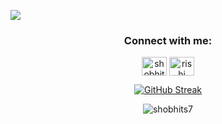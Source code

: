 <p> <img src="https://readme-typing-svg.demolab.com?font=Fira+Code&size=22&pause=1000&center=true&vCenter=true&random=false&width=435&lines=Hey+there!;I'm+Rishi+Somani!;I'm+a+Ruby+on+Rails+Developer;"> </p>
<!-- <p align="center"> 
   🔭 Find my work on https://www.shobhitjain.in
</p> -->
<h3 align="center">Connect with me:</h3>
<p align="center">
   <a href="https://www.linkedin.com/in/rishi-somani-b49344188/" target="blank"><img align="center" src="https://raw.githubusercontent.com/rahuldkjain/github-profile-readme-generator/master/src/images/icons/Social/linked-in-alt.svg" alt="shobhitjain09" height="30" width="40" /></a>
   <a href="https://instagram.com/somanirishi" target="blank"><img align="center" src="https://raw.githubusercontent.com/rahuldkjain/github-profile-readme-generator/master/src/images/icons/Social/instagram.svg" alt="rishi" height="30" width="40" /></a>
</p>
<p align="center">
   <a href="https://git.io/streak-stats"><img src="https://github-readme-streak-stats.herokuapp.com?user=R95-del&theme=dark" alt="GitHub Streak" /></a>
</p>
<p align="center"> <img src="https://komarev.com/ghpvc/?username=R95-del&label=Profile%20views&color=0e75b6&style=flat&theme=dark" alt="shobhits7" /> </p>
